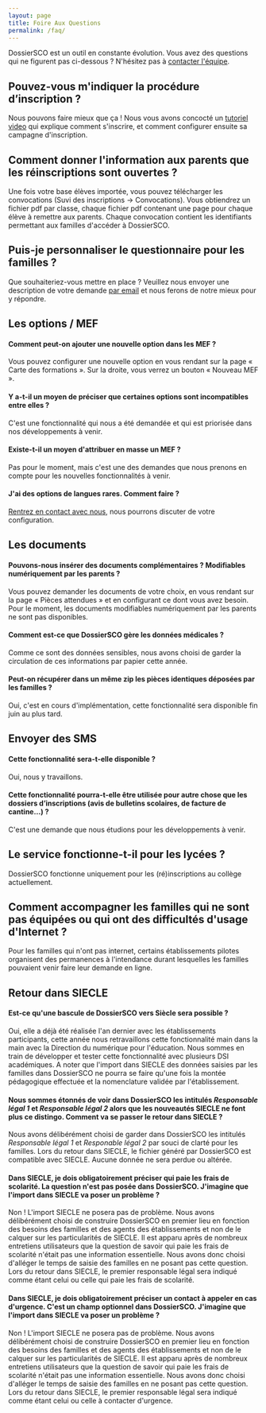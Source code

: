```yaml
---
layout: page
title: Foire Aux Questions
permalink: /faq/
---
```


DossierSCO est un outil en constante évolution.
Vous avez des questions qui ne figurent pas ci-dessous ? N'hésitez pas à [contacter l'équipe](mailto:equipe@dossiersco.fr).

## Pouvez-vous m'indiquer la procédure d’inscription ?
Nous pouvons faire mieux que ça ! Nous vous avons concocté un [tutoriel video](https://blog.dossiersco.fr/tutoriel/) qui explique comment s'inscrire, et comment configurer ensuite sa campagne d'inscription.

## Comment donner l'information aux parents que les réinscriptions sont ouvertes ?
Une fois votre base élèves importée, vous pouvez télécharger les convocations (Suvi des inscriptions -> Convocations). Vous obtiendrez un fichier pdf par classe, chaque fichier pdf contenant une page pour chaque élève à remettre aux parents. Chaque convocation contient les identifiants permettant aux familles d'accéder à DossierSCO.

## Puis-je personnaliser le questionnaire pour les familles ?
Que souhaiteriez-vous mettre en place ?
Veuillez nous envoyer une description de votre demande [par email](mailto:equipe@dossiersco.fr) et nous ferons de notre mieux pour y répondre.

## Les options / MEF
#### Comment peut-on ajouter une nouvelle option dans les MEF ?
Vous pouvez configurer une nouvelle option en vous rendant sur la page « Carte des formations ». Sur la droite, vous verrez un bouton « Nouveau MEF ».

#### Y a-t-il un moyen de préciser que certaines options sont incompatibles entre elles ?
C'est une fonctionnalité qui nous a été demandée et qui est priorisée dans nos développements à venir.

#### Existe-t-il un moyen d'attribuer en masse un MEF ?
Pas pour le moment, mais c'est une des demandes que nous prenons en compte pour les nouvelles fonctionnalités à venir.

#### J'ai des options de langues rares. Comment faire ?
[Rentrez en contact avec nous](mailto:equipe@dossiersco.fr), nous pourrons discuter de votre configuration.

## Les documents
#### Pouvons-nous insérer des documents complémentaires ? Modifiables numériquement par les parents ?
Vous pouvez demander les documents de votre choix, en vous rendant sur la page « Pièces attendues » et en configurant ce dont vous avez besoin. Pour le moment, les documents modifiables numériquement par les parents ne sont pas disponibles.

#### Comment est-ce que DossierSCO gère les données médicales ?
Comme ce sont des données sensibles, nous avons choisi de garder la circulation de ces informations par papier cette année.

#### Peut-on récupérer dans un même zip les pièces identiques déposées par les familles ?
Oui, c'est en cours d'implémentation, cette fonctionnalité sera disponible fin juin au plus tard.


## Envoyer des SMS
#### Cette fonctionnalité sera-t-elle disponible ?
Oui, nous y travaillons.

#### Cette fonctionnalité pourra-t-elle être utilisée pour autre chose que les dossiers d’inscriptions (avis de bulletins scolaires, de facture de cantine…) ?
C'est une demande que nous étudions pour les développements à venir.

## Le service fonctionne-t-il pour les lycées ?
DossierSCO fonctionne uniquement pour les (ré)inscriptions au collège actuellement.

## Comment accompagner les familles qui ne sont pas équipées ou qui ont des difficultés d'usage d'Internet ?
Pour les familles qui n'ont pas internet, certains établissements pilotes organisent des permanences à l'intendance durant lesquelles les familles pouvaient venir faire leur demande en ligne. 

## Retour dans SIECLE

#### Est-ce qu'une bascule de DossierSCO vers Siècle sera possible ?

Oui, elle a déjà été réalisée l'an dernier avec les établissements participants, cette année nous retravaillons cette fonctionnalité main dans la main avec la Direction du numérique pour l'éducation.
Nous sommes en train de développer et tester cette fonctionnalité avec plusieurs DSI académiques. A noter que l'import dans SIECLE des données saisies par les familles dans DossierSCO ne pourra se faire qu'une fois la montée pédagogique effectuée et la nomenclature validée par l'établissement.

#### Nous sommes étonnés de voir dans DossierSCO les intitulés _Responsable légal 1_ et _Responsable légal 2_ alors que les nouveautés SIECLE ne font plus ce distingo. Comment va se passer le retour dans SIECLE ?


Nous avons délibérément choisi de garder dans DossierSCO les intitulés _Responsable légal 1_ et _Responable légal 2_ par souci de clarté pour les familles. Lors du retour dans SIECLE, le fichier généré par DossierSCO est compatible avec SIECLE. Aucune donnée ne sera perdue ou altérée.


#### Dans SIECLE, je dois obligatoirement préciser qui paie les frais de scolarité. La question n'est pas posée dans DossierSCO. J'imagine que l'import dans SIECLE va poser un problème ?

Non ! L'import SIECLE ne posera pas de problème. Nous avons délibérément choisi de construire DossierSCO en premier lieu en fonction des besoins des familles et des agents des établissements et non de le calquer sur les particularités de SIECLE. Il est apparu après de nombreux entretiens utilisateurs que la question de savoir qui paie les frais de scolarité n'était pas une information essentielle. Nous avons donc choisi d'alléger le temps de saisie des familles en ne posant pas cette question. Lors du retour dans SIECLE, le premier responsable légal sera indiqué comme étant celui ou celle qui paie les frais de scolarité.

#### Dans SIECLE, je dois obligatoirement préciser un contact à appeler en cas d'urgence. C'est un champ optionnel dans DossierSCO. J'imagine que l'import dans SIECLE va poser un problème ?

Non ! L'import SIECLE ne posera pas de problème. Nous avons délibérément choisi de construire DossierSCO en premier lieu en fonction des besoins des familles et des agents des établissements et non de le calquer sur les particularités de SIECLE. Il est apparu après de nombreux entretiens utilisateurs que la question de savoir qui paie les frais de scolarité n'était pas une information essentielle. Nous avons donc choisi d'alléger le temps de saisie des familles en ne posant pas cette question. Lors du retour dans SIECLE, le premier responsable légal sera indiqué comme étant celui ou celle à contacter d'urgence.
